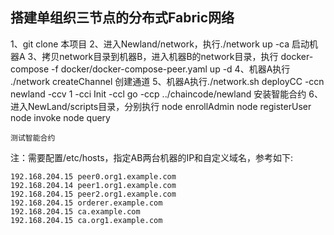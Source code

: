 ## 搭建单组织三节点的分布式Fabric网络
1、git clone 本项目
2、进入Newland/network，执行./network up -ca 启动机器A
3、拷贝network目录到机器B，进入机器B的network目录，执行 docker-compose -f docker/docker-compose-peer.yaml up -d
4、机器A执行 ./network createChannel 创建通道
5、机器A执行./network.sh deployCC -ccn newland -ccv 1 -cci Init -ccl go -ccp ../chaincode/newland  安装智能合约
6、进入NewLand/scripts目录，分别执行
    node enrollAdmin
    node registerUser
    node invoke
    node query 
    
    测试智能合约

注：需要配置/etc/hosts，指定AB两台机器的IP和自定义域名，参考如下:

    192.168.204.15 peer0.org1.example.com
    192.168.204.14 peer1.org1.example.com
    192.168.204.15 peer2.org1.example.com
    192.168.204.15 orderer.example.com
    192.168.204.15 ca.example.com
    192.168.204.15 ca.org1.example.com
